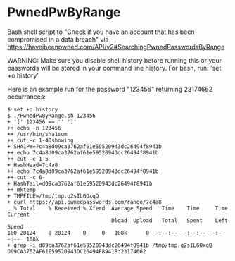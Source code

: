 # PwnedPwByRange

Bash shell script to "Check if you have an account that has been compromised in a data breach" via https://haveibeenpwned.com/API/v2#SearchingPwnedPasswordsByRange

WARNING: Make sure you disable shell history before running this or your passwords will be stored in your command line history.  For bash, run: 'set +o history'

Here is an example run for the password "123456" returning 23174662 occurrances:

```
$ set +o history
$ ./PwnedPwByRange.sh 123456
+ '[' 123456 == '' ']'
++ echo -n 123456
++ /usr/bin/sha1sum
++ cut -c 1-40showing
+ SHA1PW=7c4a8d09ca3762af61e59520943dc26494f8941b
++ echo 7c4a8d09ca3762af61e59520943dc26494f8941b
++ cut -c 1-5
+ HashHead=7c4a8
++ echo 7c4a8d09ca3762af61e59520943dc26494f8941b
++ cut -c 6-
+ HashTail=d09ca3762af61e59520943dc26494f8941b
++ mktemp
+ TMPFILE=/tmp/tmp.q2sILGOxqQ
+ curl https://api.pwnedpasswords.com/range/7c4a8
  % Total    % Received % Xferd  Average Speed   Time    Time     Time  Current
                                 Dload  Upload   Total   Spent    Left  Speed
100 20124    0 20124    0     0   108k      0 --:--:-- --:--:-- --:--:--  108k
+ grep -i d09ca3762af61e59520943dc26494f8941b /tmp/tmp.q2sILGOxqQ
D09CA3762AF61E59520943DC26494F8941B:23174662
```
